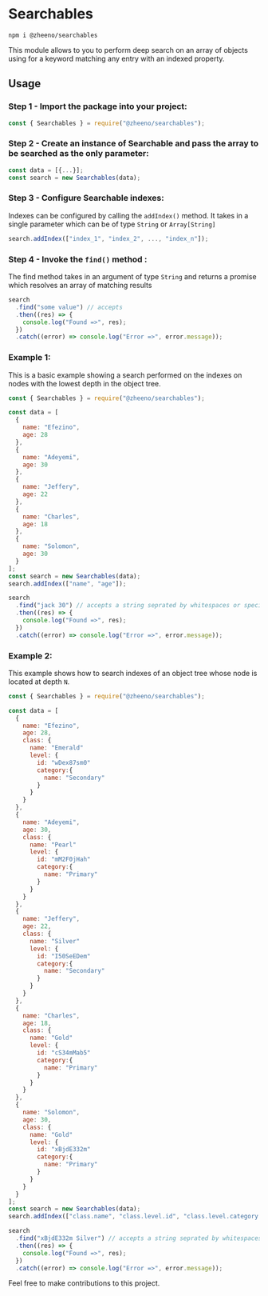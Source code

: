 <!--  -->

# Searchables  

```
npm i @zheeno/searchables
```

This module allows to you to perform  deep search on an array of objects using for a keyword matching any entry with an indexed property.

## Usage

### Step 1 - Import the package into your project: 

``` js
const { Searchables } = require("@zheeno/searchables");
```


### Step 2 - Create an instance of Searchable and pass the array to be searched as the only parameter: 

``` js
const data = [{...}];
const search = new Searchables(data);
```

### Step 3 - Configure Searchable indexes: 
Indexes can be configured by calling the `addIndex()` method. It takes in a single parameter which can be of type `String` or `Array[String]` 
``` js
search.addIndex(["index_1", "index_2", ..., "index_n"]);
```

### Step 4 - Invoke the `find()` method : 
The find method takes in an argument of type `String` and returns a promise which resolves an array of matching results
``` js
search
  .find("some value") // accepts 
  .then((res) => {
    console.log("Found =>", res);
  })
  .catch((error) => console.log("Error =>", error.message));
```

### Example 1: 
This is a basic example showing a search performed on the indexes on nodes with the lowest depth in the object tree.

``` js
const { Searchables } = require("@zheeno/searchables");

const data = [
  {
    name: "Efezino",
    age: 28
  },
  {
    name: "Adeyemi",
    age: 30
  },
  {
    name: "Jeffery",
    age: 22
  },
  {
    name: "Charles",
    age: 18
  },
  {
    name: "Solomon",
    age: 30
  }
];
const search = new Searchables(data);
search.addIndex(["name", "age"]);

search
  .find("jack 30") // accepts a string seprated by whitespaces or special characters 
  .then((res) => {
    console.log("Found =>", res);
  })
  .catch((error) => console.log("Error =>", error.message));

``` 


### Example 2: 
This example shows how to search indexes of an object tree whose node is located at depth `N`.
``` js
const { Searchables } = require("@zheeno/searchables");

const data = [
  {
    name: "Efezino",
    age: 28,
    class: {
      name: "Emerald"
      level: {
        id: "wDex87sm0"
        category:{
          name: "Secondary"
        }
      }
    }
  },
  {
    name: "Adeyemi",
    age: 30,
    class: {
      name: "Pearl"
      level: {
        id: "mM2F0jHah"
        category:{
          name: "Primary"
        }
      }
    }
  },
  {
    name: "Jeffery",
    age: 22,
    class: {
      name: "Silver"
      level: {
        id: "I50SeEDem"
        category:{
          name: "Secondary"
        }
      }
    }
  },
  {
    name: "Charles",
    age: 18,
    class: {
      name: "Gold"
      level: {
        id: "cS34mMab5"
        category:{
          name: "Primary"
        }
      }
    }
  },
  {
    name: "Solomon",
    age: 30,
    class: {
      name: "Gold"
      level: {
        id: "xBjdE332m"
        category:{
          name: "Primary"
        }
      }
    }
  }
];
const search = new Searchables(data);
search.addIndex(["class.name", "class.level.id", "class.level.category.name"]);

search
  .find("xBjdE332m Silver") // accepts a string seprated by whitespaces or special characters 
  .then((res) => {
    console.log("Found =>", res);
  })
  .catch((error) => console.log("Error =>", error.message));

``` 

Feel free to make contributions to this project.
